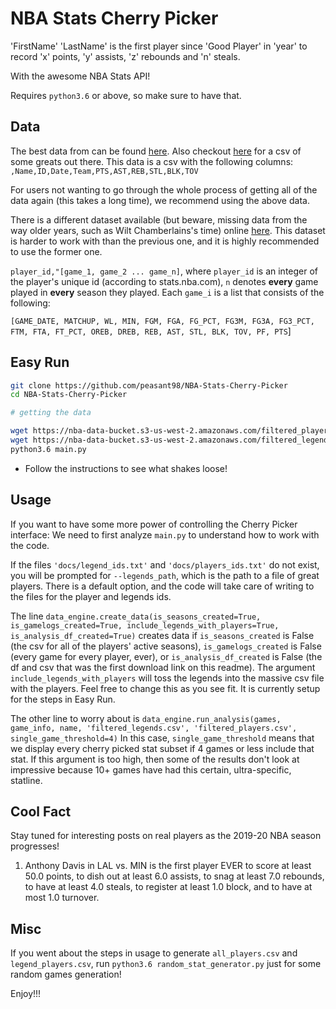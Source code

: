 # NBA Stats Cherry Picker

'FirstName' 'LastName' is the first player since 'Good Player'  in 'year' to record 'x' points, 'y' assists, 'z' rebounds and 'n' steals.

With the awesome NBA Stats API!

Requires `python3.6` or above, so make sure to have that.

## Data

The best data from can be found [here](https://nba-data-bucket.s3-us-west-2.amazonaws.com/filtered_players.csv). Also checkout [here](https://nba-data-bucket.s3-us-west-2.amazonaws.com/filtered_legends.csv) for a csv of some greats out there. This data is a csv with the following columns: `,Name,ID,Date,Team,PTS,AST,REB,STL,BLK,TOV`

For users not wanting to go through the whole process of getting all of the data again (this takes a long time), we recommend using the above data.

There is a different dataset available (but beware, missing data from the way older years, such as Wilt Chamberlains's time) online [here](https://nba-data-bucket.s3-us-west-2.amazonaws.com/all_players.csv). This dataset is harder to work with than the previous one, and it is highly recommended to use the former one.

`player_id,"[game_1, game_2 ... game_n]`, where `player_id` is an integer of the player's unique id (according to stats.nba.com), `n` denotes **every** game played in **every** season they played. Each `game_i` is a list that consists of the following:

`[GAME_DATE, MATCHUP, WL, MIN, FGM, FGA, FG_PCT, FG3M, FG3A, FG3_PCT,
        FTM, FTA, FT_PCT, OREB, DREB, REB, AST, STL, BLK, TOV,
        PF, PTS`]

## Easy Run
```sh
git clone https://github.com/peasant98/NBA-Stats-Cherry-Picker
cd NBA-Stats-Cherry-Picker

# getting the data

wget https://nba-data-bucket.s3-us-west-2.amazonaws.com/filtered_players.csv
wget https://nba-data-bucket.s3-us-west-2.amazonaws.com/filtered_legends.csv
python3.6 main.py
```

- Follow the instructions to see what shakes loose!

## Usage

If you want to have some more power of controlling the Cherry Picker interface:
We need to first analyze `main.py` to understand how to work with the code.

If the files `'docs/legend_ids.txt'` and `'docs/players_ids.txt'` do not exist, you will
be prompted for `--legends_path`, which is the path to a file of great players. There is a default option, and the code will take care of writing to the files for the player and legends ids.

The line `data_engine.create_data(is_seasons_created=True, is_gamelogs_created=True,
                            include_legends_with_players=True, is_analysis_df_created=True)`
creates data if `is_seasons_created` is False (the csv for all of the players' active seasons), `is_gamelogs_created` is False (every game for every player, ever), or `is_analysis_df_created` is False (the df and csv that was the first download link on this readme). The argument `include_legends_with_players` will toss the legends into the massive csv file with the players. Feel free to change this as you see fit. It is currently setup for the steps in Easy Run.

The other line to worry about is `data_engine.run_analysis(games, game_info, name,
                                'filtered_legends.csv', 'filtered_players.csv', single_game_threshold=4)`
In this case, `single_game_threshold` means that we display every cherry picked stat subset if 4 games or less include that stat. If this argument is too high, then some of the results don't look at impressive because 10+ games have had this certain, ultra-specific, statline.

## Cool Fact
Stay tuned for interesting posts on real players as the 2019-20 NBA season progresses!

1. Anthony Davis in LAL vs. MIN is the first player EVER to score at least 50.0 points, to dish out at least 6.0 assists, to snag at least 7.0 rebounds, to have at least 4.0 steals, to register at least 1.0 block, and to have at most 1.0 turnover.


## Misc

If you went about the steps in usage to generate `all_players.csv` and `legend_players.csv`, run `python3.6 random_stat_generator.py` just for some random games generation!

Enjoy!!!
